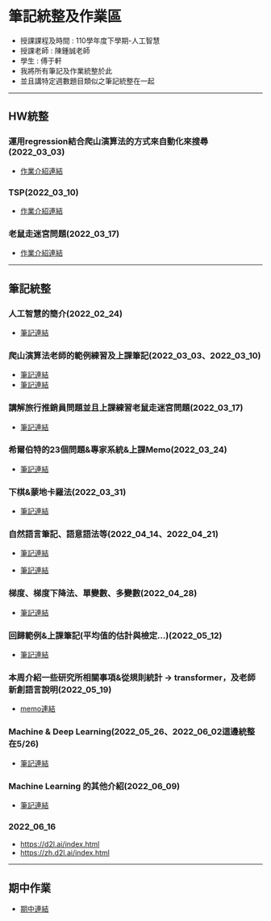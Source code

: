 # 筆記統整及作業區
- 授課課程及時間 : 110學年度下學期-人工智慧
- 授課老師 : 陳鍾誠老師
- 學生 : 傅于軒
- 我將所有筆記及作業統整於此
- 並且講特定週數題目類似之筆記統整在一起

---

## HW統整

### 運用regression結合爬山演算法的方式來自動化來搜尋(2022_03_03)
- [作業介紹連結](./HW/2022_03_03/regressionCl/README.md)

### TSP(2022_03_10)
- [作業介紹連結](./HW/2022_03_10/TSPv2.py)

### 老鼠走迷宮問題(2022_03_17)
- [作業介紹連結](./HW/2022_03_17/README.md)

---

## 筆記統整

### 人工智慧的簡介(2022_02_24)

- [筆記連結](./2022_02_24/README.md)


### 爬山演算法老師的範例練習及上課筆記(2022_03_03、2022_03_10)

- [筆記連結](./2022_03_03/README.md)
- [筆記連結](./2022_03_10/note.md)

### 講解旅行推銷員問題並且上課練習老鼠走迷宮問題(2022_03_17)

- [筆記連結](./2022_03_17/note.md)

### 希爾伯特的23個問題&專家系統&上課Memo(2022_03_24)

- [筆記連結](./2022_03_24/note.md)

### 下棋&蒙地卡羅法(2022_03_31)

- [筆記連結](./2022_03_31/note.md)

### 自然語言筆記、語意語法等(2022_04_14、2022_04_21)

- [筆記連結](./2022_04_14/note.md)

- [筆記連結](./2022_04_21/note.md)

### 梯度、梯度下降法、單變數、多變數(2022_04_28)

- [筆記連結](./2022_04_28/note.md)

### 回歸範例&上課筆記(平均值的估計與檢定...)(2022_05_12)

- [筆記連結](./2022_05_12/note.md)

### 本周介紹一些研究所相關事項&從規則統計 -> transformer，及老師新創語言說明(2022_05_19)

- [memo連結](./2022_05_19/note.md)

### Machine & Deep Learning(2022_05_26、2022_06_02這邊統整在5/26)

- [筆記連結](./2022_05_26/note.md)

### Machine Learning 的其他介紹(2022_06_09)

- [筆記連結](./2022_06_09/note.md)

### 2022_06_16
- https://d2l.ai/index.html
- https://zh.d2l.ai/index.html

---

## 期中作業
- [期中連結](./Midterm/README.md)



